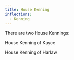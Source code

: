 ```yaml
---
title: House Kenning
inflections:
  - Kenning
---
```


There are two House Kennings:

House Kenning of Kayce

House Kenning of Harlaw


